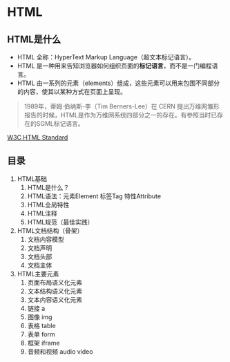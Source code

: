 # HTML

## HTML是什么

- HTML 全称：HyperText Markup Language（超文本标记语言）。
- HTML 是一种用来告知浏览器如何组织页面的<strong>标记语言</strong>，而不是一门编程语言。
- HTML 由一系列的元素（elements）组成，这些元素可以用来包围不同部分的内容，使其以某种方式在页面上呈现。

> 1989年，蒂姆·伯纳斯-李（Tim Berners-Lee）在 CERN 提出万维网雏形报告的时候，HTML是作为万维网系统四部分之一的存在。有参照当时已存在的SGML标记语言。

[W3C HTML Standard](https://html.spec.whatwg.org/multipage/indices.html)

## 目录

1. HTML基础
    1. HTML是什么？
    1. HTML语法：元素Element 标签Tag 特性Attribute
    1. HTML全局特性
    1. HTML注释
    1. HTML规范（最佳实践）
1. HTML文档结构（骨架）
    1. 文档内容模型
    1. 文档声明
    1. 文档头部
    1. 文档主体
1. HTML主要元素
    1. 页面布局语义化元素
    1. 文本结构语义化元素
    1. 文本内容语义化元素
    1. 链接 a
    1. 图像 img
    1. 表格 table
    1. 表单 form
    1. 框架 iframe
    1. 音频和视频 audio video